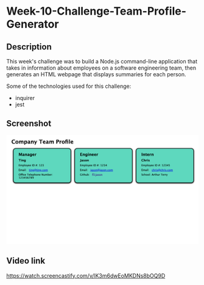 # Week-10-Challenge-Team-Profile-Generator

## Description
This week's challenge was to build a Node.js command-line application that takes in information about employees on a software engineering team, then generates an HTML webpage that displays summaries for each person.

Some of the technologies used for this challenge: 
* inquirer
* jest

## Screenshot
![shows team profile page generated with script](./assets/screenshot.png)

## Video link
https://watch.screencastify.com/v/lK3m6dwEoMKDNs8bOQ9D
